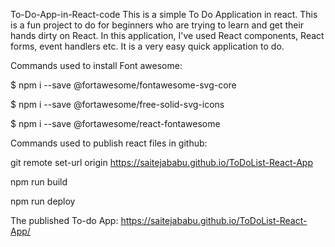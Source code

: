 To-Do-App-in-React-code
This is a simple To Do Application in react. This is a fun project to do for beginners who are trying to learn and get their hands dirty on React. In this application, I've used React components, React forms, event handlers etc. It is a very easy quick application to do.

Commands used to install Font awesome:

$ npm i --save @fortawesome/fontawesome-svg-core

$ npm i --save @fortawesome/free-solid-svg-icons

$ npm i --save @fortawesome/react-fontawesome

Commands used to publish react files in github:

git remote set-url origin https://saitejababu.github.io/ToDoList-React-App

npm run build

npm run deploy

The published To-do App:
https://saitejababu.github.io/ToDoList-React-App/
